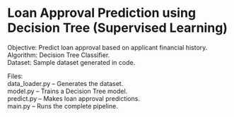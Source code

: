 # Loan Approval Prediction using Decision Tree (Supervised Learning)
Objective: Predict loan approval based on applicant financial history.  
Algorithm: Decision Tree Classifier.  
Dataset: Sample dataset generated in code.  
  
Files:  
data_loader.py – Generates the dataset.  
model.py – Trains a Decision Tree model.  
predict.py – Makes loan approval predictions.  
main.py – Runs the complete pipeline.  